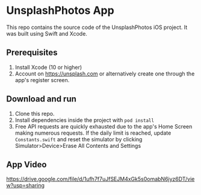 # UnsplashPhotos App

This repo contains the source code of the UnsplashPhotos iOS project. It was built using Swift and Xcode.

## Prerequisites

1. Install Xcode (10 or higher)
2. Account on https://unsplash.com or alternatively create one through the app's register screen.

## Download and run

1. Clone this repo. 
2. Install dependencies inside the project with `pod install`
3. Free API requests are quickly exhausted due to the app's Home Screen making numerous requests. If the daily limit is reached, update `Constants.swift` and reset the simulator by clicking Simulator>Device>Erase All Contents and Settings

## App Video
https://drive.google.com/file/d/1ufh7f7uJfSEJM4xGk5s0omabN6jyz6DT/view?usp=sharing

